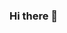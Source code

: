 ### Hi there 👋

<!--
**sreebash/sreebash** is a ✨ _special_ ✨ repository because its `README.md` (this file) appears on your GitHub profile.

Here are some ideas to get you started:

- 🔭 I’m currently working on Python, Django and Django REST Framework.
- 🌱 I’m currently learning React, Redux.
- 👯 I’m looking to collaborate on ...
- 🤔 I’m looking for help with ...
- 💬 Ask me about ...
- 📫 How to reach me at sreebashcse@gmail.com

